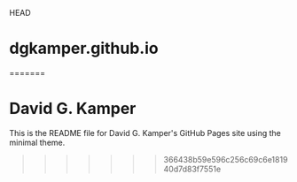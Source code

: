 HEAD
# dgkamper.github.io
=======
# David G. Kamper

This is the README file for David G. Kamper's GitHub Pages site using the minimal theme.
>>>>>>> 366438b59e596c256c69c6e181940d7d83f7551e
